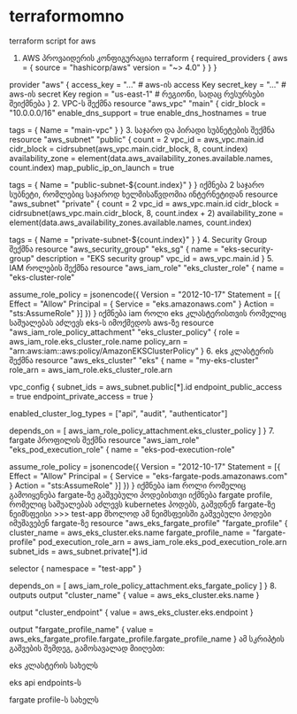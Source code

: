# terraformomno
terraform script for aws
1. AWS პროვაიდერის კონფიგურაცია
terraform {
  required_providers {
    aws = {
      source  = "hashicorp/aws"
      version = "~> 4.0"
    }
  }
}

provider "aws" {
  access_key = "..." # aws-ის access Key
  secret_key = "..." # aws-ის secret Key
  region     = "us-east-1" # რეგიონი, სადაც რესურსები შეიქმნება
}
2. VPC-ს  შექმნა
resource "aws_vpc" "main" {
  cidr_block           = "10.0.0.0/16"
  enable_dns_support   = true
  enable_dns_hostnames = true

  tags = {
    Name = "main-vpc"
  }
}
3. საჯარო და პირადი სუბნეტების შექმნა
resource "aws_subnet" "public" {
  count                   = 2
  vpc_id                  = aws_vpc.main.id
  cidr_block              = cidrsubnet(aws_vpc.main.cidr_block, 8, count.index)
  availability_zone       = element(data.aws_availability_zones.available.names, count.index)
  map_public_ip_on_launch = true

  tags = {
    Name = "public-subnet-${count.index}"
  }
}
იქმნება 2 საჯარო სუბნეტი, რომლებიც საჯაროდ ხელმისაწვდომია ინტერნეტიდან
resource "aws_subnet" "private" {
  count             = 2
  vpc_id            = aws_vpc.main.id
  cidr_block        = cidrsubnet(aws_vpc.main.cidr_block, 8, count.index + 2)
  availability_zone = element(data.aws_availability_zones.available.names, count.index)

  tags = {
    Name = "private-subnet-${count.index}"
  }
}
4. Security Group შექმნა
resource "aws_security_group" "eks_sg" {
  name        = "eks-security-group"
  description = "EKS security group"
  vpc_id      = aws_vpc.main.id
}
5. IAM როლების შექმნა
resource "aws_iam_role" "eks_cluster_role" {
  name = "eks-cluster-role"

  assume_role_policy = jsonencode({
    Version = "2012-10-17"
    Statement = [{
      Effect = "Allow"
      Principal = {
        Service = "eks.amazonaws.com"
      }
      Action = "sts:AssumeRole"
    }]
  })
}
იქმნება iam როლი eks კლასტერისთვის რომელიც საშუალებას აძლევს eks-ს იმოქმედოს aws-ზე
resource "aws_iam_role_policy_attachment" "eks_cluster_policy" {
  role       = aws_iam_role.eks_cluster_role.name
  policy_arn = "arn:aws:iam::aws:policy/AmazonEKSClusterPolicy"
}
6. eks კლასტერის შექმნა
resource "aws_eks_cluster" "eks" {
  name     = "my-eks-cluster"
  role_arn = aws_iam_role.eks_cluster_role.arn

  vpc_config {
    subnet_ids              = aws_subnet.public[*].id
    endpoint_public_access  = true
    endpoint_private_access = true
  }

  enabled_cluster_log_types = ["api", "audit", "authenticator"]

  depends_on = [
    aws_iam_role_policy_attachment.eks_cluster_policy
  ]
}
7. fargate პროფილის შექმნა
resource "aws_iam_role" "eks_pod_execution_role" {
  name = "eks-pod-execution-role"

  assume_role_policy = jsonencode({
    Version = "2012-10-17"
    Statement = [{
      Effect = "Allow"
      Principal = {
        Service = "eks-fargate-pods.amazonaws.com"
      }
      Action = "sts:AssumeRole"
    }]
  })
}
იქმნება iam როლი რომელიც გამოიყენება fargate-ზე გაშვებული პოდებისთვი
იქმნება fargate profile, რომელიც საშუალებას აძლევს kubernetes პოდებს, გაშვდნენ fargate-ზე
ნეიმსფეისი >>> test-app  მხოლოდ ამ ნეიმსფეისში გაშვებული პოდები იმუშავებენ fargate-ზე
resource "aws_eks_fargate_profile" "fargate_profile" {
  cluster_name           = aws_eks_cluster.eks.name
  fargate_profile_name   = "fargate-profile"
  pod_execution_role_arn = aws_iam_role.eks_pod_execution_role.arn
  subnet_ids             = aws_subnet.private[*].id

  selector {
    namespace = "test-app"
  }

  depends_on = [
    aws_iam_role_policy_attachment.eks_fargate_policy
  ]
}
8.  outputs
output "cluster_name" {
  value = aws_eks_cluster.eks.name
}

output "cluster_endpoint" {
  value = aws_eks_cluster.eks.endpoint
}

output "fargate_profile_name" {
  value = aws_eks_fargate_profile.fargate_profile.fargate_profile_name
}
ამ სკრიპტის გაშვების შემდეგ, გამოსავალად მიიღებთ:

eks კლასტერის სახელს

eks api endpoints-ს

fargate profile-ს სახელს
